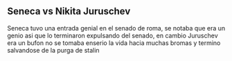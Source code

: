 ## Seneca vs Nikita Juruschev

Seneca tuvo una entrada genial en el senado de roma, se notaba que era un genio
asi que lo terminaron expulsando del senado, en cambio Juruschev era un bufon
no se tomaba enserio la vida hacia muchas bromas y termino salvandose de
la purga de stalin